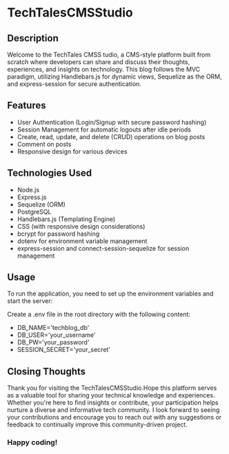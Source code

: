 # TechTalesCMSStudio

## Description

Welcome to the TechTales CMSS tudio, a CMS-style platform built from scratch where developers can share and discuss their thoughts, experiences, and insights on technology. This blog follows the MVC paradigm, utilizing Handlebars.js for dynamic views, Sequelize as the ORM, and express-session for secure authentication.

## Features

- User Authentication (Login/Signup with secure password hashing)
- Session Management for automatic logouts after idle periods
- Create, read, update, and delete (CRUD) operations on blog posts
- Comment on posts
- Responsive design for various devices

## Technologies Used

- Node.js
- Express.js
- Sequelize (ORM)
- PostgreSQL
- Handlebars.js (Templating Engine)
- CSS (with responsive design considerations)
- bcrypt for password hashing
- dotenv for environment variable management
- express-session and connect-session-sequelize for session management

## Usage
To run the application, you need to set up the environment variables and start the server:

Create a .env file in the root directory with the following content:
- DB_NAME='techblog_db'
- DB_USER='your_username'
- DB_PW='your_password'
- SESSION_SECRET='your_secret'

## Closing Thoughts

Thank you for visiting the TechTalesCMSStudio.Hope this platform serves as a valuable tool for sharing your technical knowledge and experiences. Whether you're here to find insights or contribute, your participation helps nurture a diverse and informative tech community. I look forward to seeing your contributions and encourage you to reach out with any suggestions or feedback to continually improve this community-driven project.

### Happy coding!











